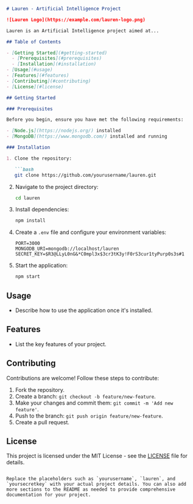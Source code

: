 ```markdown
# Lauren - Artificial Intelligence Project

![Lauren Logo](https://example.com/lauren-logo.png)

Lauren is an Artificial Intelligence project aimed at...

## Table of Contents

- [Getting Started](#getting-started)
  - [Prerequisites](#prerequisites)
  - [Installation](#installation)
- [Usage](#usage)
- [Features](#features)
- [Contributing](#contributing)
- [License](#license)

## Getting Started

### Prerequisites

Before you begin, ensure you have met the following requirements:

- [Node.js](https://nodejs.org/) installed
- [MongoDB](https://www.mongodb.com/) installed and running

### Installation

1. Clone the repository:

   ```bash
   git clone https://github.com/yourusername/lauren.git
   ```

2. Navigate to the project directory:

   ```bash
   cd lauren
   ```

3. Install dependencies:

   ```bash
   npm install
   ```

4. Create a `.env` file and configure your environment variables:

   ```plaintext
   PORT=3000
   MONGODB_URI=mongodb://localhost/lauren
   SECRET_KEY=$R3@LLyL0nG&*C0mpl3x$3cr3tK3y!F0rS3cur1tyPurp0s3s#1
   ```

5. Start the application:

   ```bash
   npm start
   ```

## Usage

- Describe how to use the application once it's installed.

## Features

- List the key features of your project.

## Contributing

Contributions are welcome! Follow these steps to contribute:

1. Fork the repository.
2. Create a branch: `git checkout -b feature/new-feature`.
3. Make your changes and commit them: `git commit -m 'Add new feature'`.
4. Push to the branch: `git push origin feature/new-feature`.
5. Create a pull request.

## License

This project is licensed under the MIT License - see the [LICENSE](LICENSE) file for details.
```

Replace the placeholders such as `yourusername`, `lauren`, and `yoursecretkey` with your actual project details. You can also add more sections to the README as needed to provide comprehensive documentation for your project.
